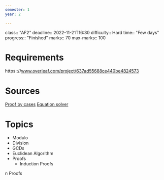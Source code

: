 ```yaml
---
semester: 1
year: 2

---
```

class:: "AF2"
deadline:: 2022-11-21T16:30
difficulty:: Hard
time:: "Few days"
progress:: "Finished"
marks:: 70
max-marks:: 100

# Requirements
https:://www.overleaf.com/project/637ad55688ce440be4824573

# Sources
[Proof by cases](https:://math.stackexchange.com/questions/1027635/how-can-i-prove-that-the-square-of-an-even-number-ends-in-0-4-6)
[Equation solver](https:://www.wolframalpha.com)

# Topics
- Modulo
- Division
- GCDs
- Euclidean Algorithm
- Proofs
	- Induction Proofs

n Proofs

